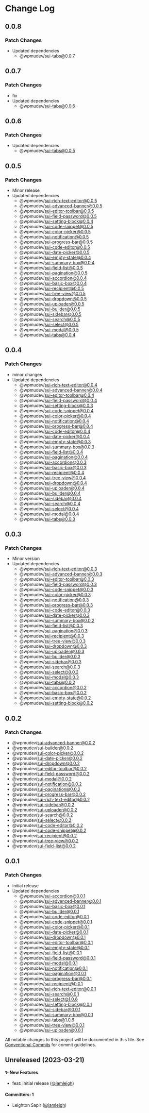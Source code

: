 # Change Log

## 0.0.8

### Patch Changes

- Updated dependencies
  - @wpmudev/sui-tabs@0.0.7

## 0.0.7

### Patch Changes

- fix
- Updated dependencies
  - @wpmudev/sui-tabs@0.0.6

## 0.0.6

### Patch Changes

- Updated dependencies
  - @wpmudev/sui-tabs@0.0.5

## 0.0.5

### Patch Changes

- Minor release
- Updated dependencies
  - @wpmudev/sui-rich-text-editor@0.0.5
  - @wpmudev/sui-advanced-banner@0.0.5
  - @wpmudev/sui-editor-toolbar@0.0.5
  - @wpmudev/sui-field-password@0.0.5
  - @wpmudev/sui-setting-block@0.0.4
  - @wpmudev/sui-code-snippet@0.0.5
  - @wpmudev/sui-color-picker@0.0.5
  - @wpmudev/sui-notification@0.0.5
  - @wpmudev/sui-progress-bar@0.0.5
  - @wpmudev/sui-code-editor@0.0.5
  - @wpmudev/sui-date-picker@0.0.5
  - @wpmudev/sui-empty-state@0.0.4
  - @wpmudev/sui-summary-box@0.0.4
  - @wpmudev/sui-field-list@0.0.5
  - @wpmudev/sui-pagination@0.0.5
  - @wpmudev/sui-accordion@0.0.4
  - @wpmudev/sui-basic-box@0.0.4
  - @wpmudev/sui-recipient@0.0.5
  - @wpmudev/sui-tree-view@0.0.5
  - @wpmudev/sui-dropdown@0.0.5
  - @wpmudev/sui-uploader@0.0.5
  - @wpmudev/sui-builder@0.0.5
  - @wpmudev/sui-sidebar@0.0.5
  - @wpmudev/sui-search@0.0.5
  - @wpmudev/sui-select@0.0.5
  - @wpmudev/sui-modal@0.0.5
  - @wpmudev/sui-tabs@0.0.4

## 0.0.4

### Patch Changes

- minor changes
- Updated dependencies
  - @wpmudev/sui-rich-text-editor@0.0.4
  - @wpmudev/sui-advanced-banner@0.0.4
  - @wpmudev/sui-editor-toolbar@0.0.4
  - @wpmudev/sui-field-password@0.0.4
  - @wpmudev/sui-setting-block@0.0.3
  - @wpmudev/sui-code-snippet@0.0.4
  - @wpmudev/sui-color-picker@0.0.4
  - @wpmudev/sui-notification@0.0.4
  - @wpmudev/sui-progress-bar@0.0.4
  - @wpmudev/sui-code-editor@0.0.4
  - @wpmudev/sui-date-picker@0.0.4
  - @wpmudev/sui-empty-state@0.0.3
  - @wpmudev/sui-summary-box@0.0.3
  - @wpmudev/sui-field-list@0.0.4
  - @wpmudev/sui-pagination@0.0.4
  - @wpmudev/sui-accordion@0.0.3
  - @wpmudev/sui-basic-box@0.0.3
  - @wpmudev/sui-recipient@0.0.4
  - @wpmudev/sui-tree-view@0.0.4
  - @wpmudev/sui-dropdown@0.0.4
  - @wpmudev/sui-uploader@0.0.4
  - @wpmudev/sui-builder@0.0.4
  - @wpmudev/sui-sidebar@0.0.4
  - @wpmudev/sui-search@0.0.4
  - @wpmudev/sui-select@0.0.4
  - @wpmudev/sui-modal@0.0.4
  - @wpmudev/sui-tabs@0.0.3

## 0.0.3

### Patch Changes

- Minor version
- Updated dependencies
  - @wpmudev/sui-rich-text-editor@0.0.3
  - @wpmudev/sui-advanced-banner@0.0.3
  - @wpmudev/sui-editor-toolbar@0.0.3
  - @wpmudev/sui-field-password@0.0.3
  - @wpmudev/sui-code-snippet@0.0.3
  - @wpmudev/sui-color-picker@0.0.3
  - @wpmudev/sui-notification@0.0.3
  - @wpmudev/sui-progress-bar@0.0.3
  - @wpmudev/sui-code-editor@0.0.3
  - @wpmudev/sui-date-picker@0.0.3
  - @wpmudev/sui-summary-box@0.0.2
  - @wpmudev/sui-field-list@0.0.3
  - @wpmudev/sui-pagination@0.0.3
  - @wpmudev/sui-recipient@0.0.3
  - @wpmudev/sui-tree-view@0.0.3
  - @wpmudev/sui-dropdown@0.0.3
  - @wpmudev/sui-uploader@0.0.3
  - @wpmudev/sui-builder@0.0.3
  - @wpmudev/sui-sidebar@0.0.3
  - @wpmudev/sui-search@0.0.3
  - @wpmudev/sui-select@0.0.3
  - @wpmudev/sui-modal@0.0.3
  - @wpmudev/sui-tabs@0.0.2
  - @wpmudev/sui-accordion@0.0.2
  - @wpmudev/sui-basic-box@0.0.2
  - @wpmudev/sui-empty-state@0.0.2
  - @wpmudev/sui-setting-block@0.0.2

## 0.0.2

### Patch Changes

- @wpmudev/sui-advanced-banner@0.0.2
- @wpmudev/sui-builder@0.0.2
- @wpmudev/sui-color-picker@0.0.2
- @wpmudev/sui-date-picker@0.0.2
- @wpmudev/sui-dropdown@0.0.2
- @wpmudev/sui-editor-toolbar@0.0.2
- @wpmudev/sui-field-password@0.0.2
- @wpmudev/sui-modal@0.0.2
- @wpmudev/sui-notification@0.0.2
- @wpmudev/sui-pagination@0.0.2
- @wpmudev/sui-progress-bar@0.0.2
- @wpmudev/sui-rich-text-editor@0.0.2
- @wpmudev/sui-sidebar@0.0.2
- @wpmudev/sui-uploader@0.0.2
- @wpmudev/sui-search@0.0.2
- @wpmudev/sui-select@0.0.2
- @wpmudev/sui-code-editor@0.0.2
- @wpmudev/sui-code-snippet@0.0.2
- @wpmudev/sui-recipient@0.0.2
- @wpmudev/sui-tree-view@0.0.2
- @wpmudev/sui-field-list@0.0.2

## 0.0.1

### Patch Changes

- Initial release
- Updated dependencies
  - @wpmudev/sui-accordion@0.0.1
  - @wpmudev/sui-advanced-banner@0.0.1
  - @wpmudev/sui-basic-box@0.0.1
  - @wpmudev/sui-builder@0.0.1
  - @wpmudev/sui-code-editor@0.0.1
  - @wpmudev/sui-code-snippet@0.0.1
  - @wpmudev/sui-color-picker@0.0.1
  - @wpmudev/sui-date-picker@0.0.1
  - @wpmudev/sui-dropdown@0.0.1
  - @wpmudev/sui-editor-toolbar@0.0.1
  - @wpmudev/sui-empty-state@0.0.1
  - @wpmudev/sui-field-list@0.0.1
  - @wpmudev/sui-field-password@0.0.1
  - @wpmudev/sui-modal@0.0.1
  - @wpmudev/sui-notification@0.0.1
  - @wpmudev/sui-pagination@0.0.1
  - @wpmudev/sui-progress-bar@0.0.1
  - @wpmudev/sui-recipient@0.0.1
  - @wpmudev/sui-rich-text-editor@0.0.1
  - @wpmudev/sui-search@0.0.1
  - @wpmudev/sui-select@1.0.6
  - @wpmudev/sui-setting-block@0.0.1
  - @wpmudev/sui-sidebar@0.0.1
  - @wpmudev/sui-summary-box@0.0.1
  - @wpmudev/sui-tabs@1.0.6
  - @wpmudev/sui-tree-view@0.0.1
  - @wpmudev/sui-uploader@0.0.1

All notable changes to this project will be documented in this file. See
[Conventional Commits](https://conventionalcommits.org/) for commit guidelines.

## Unreleased (2023-03-21)

#### ✨ New Features

- feat: Initial release ([@iamleigh](https://github.com/iamleigh))

#### Committers: 1

- Leighton Sapir ([@iamleigh](https://github.com/iamleigh))
